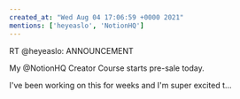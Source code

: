 ```yaml
---
created_at: "Wed Aug 04 17:06:59 +0000 2021"
mentions: ['heyeaslo', 'NotionHQ']
---
```


RT @heyeaslo: ANNOUNCEMENT

My @NotionHQ Creator Course starts pre-sale today.

I've been working on this for weeks and I'm super excited t…
